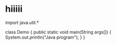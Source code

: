 # hiiiii
import java.util.*

class Demo
{
  public static void main(String args[])
  {
    System.out.println("Java program");
   }
 }
 
  
